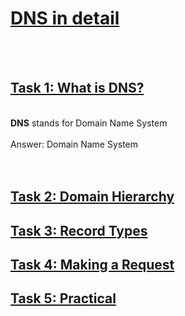 <h1><ins>DNS in detail</ins></h1><br><br>

<h2><ins>Task 1: What is DNS?</ins></h2><br>
<b>DNS</b> stands for Domain Name System<br><br>
Answer: Domain Name System <br><br><br>

<h2><ins>Task 2: Domain Hierarchy</ins></h2>
<h2><ins>Task 3: Record Types</ins></h2>
<h2><ins>Task 4: Making a Request</ins></h2>
<h2><ins>Task 5: Practical</ins></h2>
